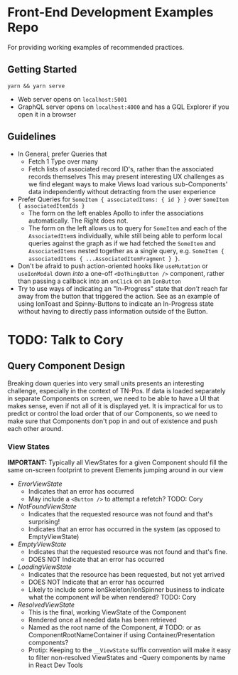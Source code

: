 # Front-End Development Examples Repo
For providing working examples of recommended practices.


## Getting Started
```
yarn && yarn serve
```
- Web server opens on `localhost:5001`
- GraphQL server opens on `localhost:4000` and has a GQL Explorer if you open it in a browser


## Guidelines
- In General, prefer Queries that
  - Fetch 1 Type over many
  - Fetch lists of associated record ID's, rather than the associated records themselves
    This may present interesting UX challenges as we find elegant ways to make Views load various sub-Components' data independently without detracting from the user experience
- Prefer Queries for `SomeItem { associatedItems: { id } }` over `SomeItem { associatedItemIds }`
  - The form on the left enables Apollo to infer the associations automatically. The Right does not.
  - The form on the left allows us to query for `SomeItem` and each of the `AssociatedItem`s individually, while still being able to perform local queries against the graph as if we had fetched the `SomeItem` and `AssociatedItems` nested together as a single query, e.g. `SomeItem { associatedItems { ...AssociatedItemFragment } }`.
- Don't be afraid to push action-oriented hooks like `useMutation` or `useIonModal` down _into_ a one-off `<DoThingButton />` component, rather than passing a callback into an `onClick` on an `IonButton`
- Try to use ways of indicating an "In-Progress" state that _don't_ reach far away from the button that triggered the action. See <PresentKillModalButton /> as an example of using IonToast and Spinny-Buttons to indicate an In-Progress state without having to directly pass information outside of the Button.


# TODO: Talk to Cory
## Query Component Design
Breaking down queries into very small units presents an interesting challenge, especially in the context of TN-Pos.
If data is loaded separately in separate Components on screen, we need to be able to have a UI that makes sense, even if not all of it is displayed yet.
It is impractical for us to predict or control the load order that of our Components, so we need to make sure that Components don't pop in and out of existence and push each other around.


### View States
**IMPORTANT:** Typically all ViewStates for a given Component should fill the same on-screen footprint to prevent Elements jumping around in our view
- *ErrorViewState*
  - Indicates that an error has occurred
  - May include a `<Button />` to attempt a refetch? TODO: Cory
- *NotFoundViewState*
  - Indicates that the requested resource was not found and that's surprising!
  - Indicates that an error has occurred in the system (as opposed to EmptyViewState)
- *EmptyViewState*
  - Indicates that the requested resource was not found and that's fine.
  - DOES NOT Indicate that an error has occurred
- *LoadingViewState*
  - Indicates that the resource has been requested, but not yet arrived
  - DOES NOT Indicate that an error has occurred
  - Likely to include some IonSkeleton/IonSpinner business to indicate what the component _will_ be when rendered? TODO: Cory
- *ResolvedViewState*
  - This is the final, working ViewState of the Component
  - Rendered once all needed data has been retrieved
  - Named as the root name of the Component, # TODO: or as ComponentRootNameContainer if using Container/Presentation components?
  - Protip: Keeping to the `__ViewState` suffix convention will make it easy to filter non-resolved ViewStates and -Query components by name in React Dev Tools
